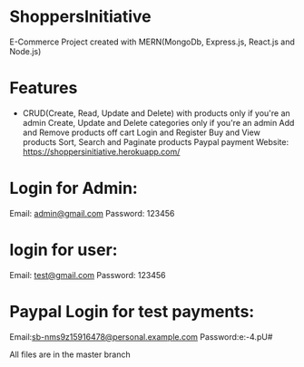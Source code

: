 # ShoppersInitiative
E-Commerce Project created with MERN(MongoDb, Express.js, React.js and Node.js)

# Features
- CRUD(Create, Read, Update and Delete) with products only if you're an admin
Create, Update and Delete categories only if you're an admin
Add and Remove products off cart
Login and Register
Buy and View products
Sort, Search and Paginate products
Paypal payment
Website: https://shoppersinitiative.herokuapp.com/

# Login for Admin: 
Email: admin@gmail.com 
Password: 123456

# login for user: 
Email: test@gmail.com 
Password: 123456

# Paypal Login for test payments: 
Email:sb-nms9z15916478@personal.example.com 
Password:e:-4.pU#

All files are in the master branch
